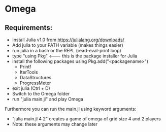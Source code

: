 # Omega
## Requirements:
- Install Julia v1.0 from https://julialang.org/downloads/
- Add julia to your PATH variable (makes things easier)
- run julia in a bash or the REPL (read-eval-print loop)
- type "using Pkg" <--- this is the package installer for Julia
- install the following packages using Pkg.add("\<packagename\>")
  - Printf
  - IterTools
  - DataStructures
  - ProgressMeter
- exit julia (Ctrl + D)
- Switch to the Omega folder
- run "julia main.jl" and play Omega

Furthermore you can run the main.jl using keyword arguments:
  - "julia main.jl 4 2" creates a game of omega of grid size 4 and 2 players
  - Note: these arguments may change later
